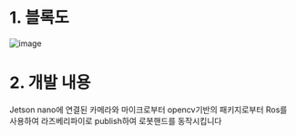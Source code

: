 # 1. 블록도
![image](https://user-images.githubusercontent.com/103232858/168215610-c59157b0-c028-4731-8eed-6bf84b7fb56c.png)
# 2. 개발 내용
Jetson nano에 연결된 카메라와 마이크로부터 opencv기반의 패키지로부터 Ros를 사용하여 라즈베리파이로 publish하여 로봇핸드를 동작시킵니다

